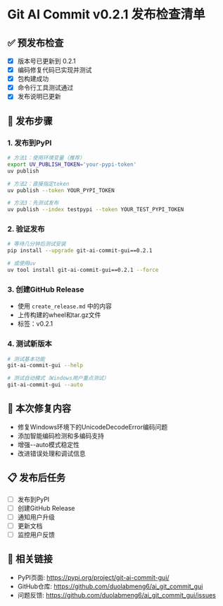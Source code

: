 # Git AI Commit v0.2.1 发布检查清单

## ✅ 预发布检查
- [x] 版本号已更新到 0.2.1
- [x] 编码修复代码已实现并测试
- [x] 包构建成功
- [x] 命令行工具测试通过
- [x] 发布说明已更新

## 🚀 发布步骤

### 1. 发布到PyPI
```bash
# 方法1：使用环境变量（推荐）
export UV_PUBLISH_TOKEN='your-pypi-token'
uv publish

# 方法2：直接指定token
uv publish --token YOUR_PYPI_TOKEN

# 方法3：先测试发布
uv publish --index testpypi --token YOUR_TEST_PYPI_TOKEN
```

### 2. 验证发布
```bash
# 等待几分钟后测试安装
pip install --upgrade git-ai-commit-gui==0.2.1

# 或使用uv
uv tool install git-ai-commit-gui==0.2.1 --force
```

### 3. 创建GitHub Release
- 使用 `create_release.md` 中的内容
- 上传构建的wheel和tar.gz文件
- 标签：v0.2.1

### 4. 测试新版本
```bash
# 测试基本功能
git-ai-commit-gui --help

# 测试自动模式（Windows用户重点测试）
git-ai-commit-gui --auto
```

## 🐛 本次修复内容
- 修复Windows环境下的UnicodeDecodeError编码问题
- 添加智能编码检测和多编码支持
- 增强--auto模式稳定性
- 改进错误处理和调试信息

## 📋 发布后任务
- [ ] 发布到PyPI
- [ ] 创建GitHub Release
- [ ] 通知用户升级
- [ ] 更新文档
- [ ] 监控用户反馈

## 🔗 相关链接
- PyPI页面: https://pypi.org/project/git-ai-commit-gui/
- GitHub仓库: https://github.com/duolabmeng6/ai_git_commit_gui
- 问题反馈: https://github.com/duolabmeng6/ai_git_commit_gui/issues
